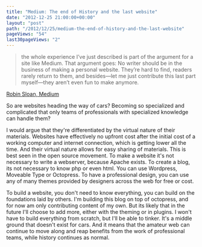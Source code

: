 ```yaml
---
title: "Medium: The end of History and the last website"
date: "2012-12-25 21:00:00+00:00"
layout: "post"
path: "/2012/12/25/medium-the-end-of-history-and-the-last-website"
pageViews: "54"
last30pageViews: "2"
---
```


> the whole experience I’ve just described is part of the argument for a site like Medium. That argument goes: No writer should be in the business of making a personal website. They’re hard to find, readers rarely return to them, and besides—let me just contribute this last part myself—they aren’t even fun to make anymore.

[Robin Sloan, Medium]( https://medium.com/the-sea-of-fog/3877ef6d968c )

So are websites heading the way of cars?  Becoming so specialized and complicated that only teams of  professionals with specialized knowledge can handle them?

I would argue that they're differentiated by the virtual nature of their materials.  Websites have effectively no upfront cost after the initial cost of a working computer and internet connection, which is getting lower all the time.  And their virtual nature allows for easy sharing of materials.  This is best seen in the open source movement.  To make a website it's not necessary to write a webserver, because Apache exists.  To create a blog, its not necessary to know php or even html.  You can use Wordpress, Moveable Type or Octopress.  To have a professional design, you can use any of many themes provided by designers across the web for free or cost.

To build a website, you don't need to know everything, you can build on the foundations laid by others.  I'm building this blog on top of octopress, and for now am only contributing content of my own.  But its likely that in the future I'll choose to add more, either with the theming or in plugins.  I won't have to build everything from scratch, but I'll be able to tinker.  It's a middle ground that doesn't exist for cars.  And it means that the amateur web can continue to move along and reap benefits from the work of professional teams, while history continues as normal.

